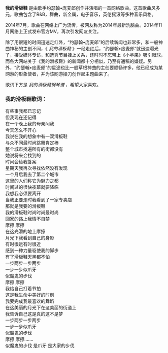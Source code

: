 

**我的滑板鞋** 是由歌手约瑟翰•庞麦郎创作并演唱的一首网络歌曲。这首歌曲风多元，歌曲包含了R&B，舞曲，新金属，电子音乐，英伦摇滚等多种音乐风格。

  
2014年7月，歌曲在网络上广为流传，被网友称为2014年最新洗脑曲。2014年11月网络上正式发布官方MV，再次引发网友关注。

  
除了用很短的时间迅速走红外，“约瑟翰•庞麦郎”的后续新闻也非常多，和一般神曲神秘的主创不同，《 _我的滑板鞋_
》一经走红后，“约瑟翰•庞麦郎”就迅速曝光了，接受媒体专访，和选秀节目挂上关系，还时时不忘带上《小苹果》吸引眼球，而各大网站关于《我的滑板鞋》的新闻都十分相似，乃至有通稿的嫌疑。另外，“约瑟翰•庞麦郎”的星途也比一般草根神曲的主创要顺畅许多，他已经成为某网游的形象使者，并为该网游操刀创作起主题曲来了。

  
歌词下方是 _我的滑板鞋钢琴谱_ ，希望大家喜欢。

### 我的滑板鞋歌词：

有些事我都已忘记  
但我现在还记得  
在一个晚上我的母亲问我  
今天怎么不开心  
我说在我的想象中有一双滑板鞋  
与众不同最时尚跳舞肯定棒  
整个城市找遍所有的街都没有  
她说将来会找到的  
时间会给我答案  
星期天我再次寻找依然没有发现  
一个月后我去了第二个城市  
这里的人们称它为魅力之都  
时间过的很快夜幕就要降临  
我想我必须要离开  
当我正要走时我看到了一家专卖店  
那就是我要的滑板鞋  
我的滑板鞋时尚时尚最时尚  
回家的路上我情不自禁  
摩擦 摩擦  
在这光滑的地上摩擦  
月光下我看到自己的身影  
有时很远有时很近  
感到一种力量驱使我的脚步  
有了滑板鞋天黑都不怕  
一步两步一步两步  
一步一步似爪牙  
似魔鬼的步伐  
摩擦 摩擦  
我给自己打着节拍  
这是我生命中美好的时刻  
我要完成我最喜欢的舞蹈  
在这美丽的月光下在这美丽的街道上  
我告诉自己这是真的这不是梦  
一步两步一步两步  
一步一步似爪牙  
似魔鬼的步伐  
摩擦 摩擦.……  
似魔鬼的步伐 是爪牙 是大家的步伐

